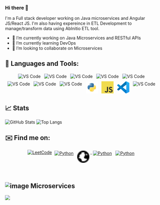 ### Hi there 👋

I'm a Full stack developer working on Java microservices and Angular JS/React JS.
I'm also having expereince in ETL Development to manage/transform data using AbInitio ETL tool.

- 🔭 I’m currently working on Java Microservices and RESTful APIs
- 🌱 I’m currently learning DevOps
- 👯 I’m looking to collaborate on Microservices

## 🧰 Languages and Tools:
<p align="center">
<img src="https://cdn-icons-png.flaticon.com/512/226/226777.png" alt="VS Code" height="40" style="vertical-align:top; margin:4px">
<img src="https://dz2cdn1.dzone.com/storage/temp/12434118-spring-boot-logo.png" alt="VS Code" height="40" style="vertical-align:top; margin:4px">
<img src="https://www.jenkins.io/images/logos/jenkins/256.png" alt="VS Code" height="40" style="vertical-align:top; margin:4px">
<img src="https://github.com/Thomas-George-T/Thomas-George-T/blob/master/assets/kafka.svg" alt="VS Code" height="40" style="vertical-align:top; margin:4px">
<img src="https://encrypted-tbn0.gstatic.com/images?q=tbn:ANd9GcS77jd7FiZw0OQZzfOmS-SySATSlCZ0wcPJ1MHH8h8TqQ&s" alt="VS Code" height="40" style="vertical-align:top; margin:4px">
<img src="https://media.proprofs.com/images/QM/user_images/2170919/1519297488.jpg" alt="VS Code" height="40" style="vertical-align:top; margin:4px">

<img src="https://github.com/hussainweb/hussainweb/blob/main/icons/react.png" alt="VS Code" height="40" style="vertical-align:top; margin:4px">

<img src="https://github.com/hussainweb/hussainweb/blob/main/icons/mysql.png" alt="VS Code" height="40" style="vertical-align:top; margin:4px">

<img src="https://raw.githubusercontent.com/github/explore/80688e429a7d4ef2fca1e82350fe8e3517d3494d/topics/python/python.png" alt="Python" height="40" style="vertical-align:top; margin:4px">
<img src="https://raw.githubusercontent.com/github/explore/80688e429a7d4ef2fca1e82350fe8e3517d3494d/topics/javascript/javascript.png" alt="Javascript" height="40" style="vertical-align:top; margin:4px">
<img src="https://raw.githubusercontent.com/github/explore/80688e429a7d4ef2fca1e82350fe8e3517d3494d/topics/visual-studio-code/visual-studio-code.png" alt="VS Code" height="40" style="vertical-align:top; margin:4px">
<img src="https://github.com/hussainweb/hussainweb/blob/main/icons/angular.png" alt="VS Code" height="40" style="vertical-align:top; margin:4px">
</p>

## 📈 Stats
![GitHub Stats](https://github-readme-stats.vercel.app/api?username=RishabhKumr&theme=tokyonight)
![Top Langs](https://github-readme-stats.vercel.app/api/top-langs/?username=RishabhKumr&hide=TeX&layout=compact)

## ✉️ Find me on:


<p align="center">
  <a href="https://leetcode.com/DevRishabhKumar/"> <img src="https://assets.leetcode.com/static_assets/public/webpack_bundles/images/logo-dark.e99485d9b.svg" alt="LeetCode" height="30"  style="vertical-align:top; margin:1px"></a>
 <a href="https://www.hackerrank.com/kumarrishabh201"> <img src="https://cdn4.iconfinder.com/data/icons/logos-and-brands/512/160_Hackerrank_logo_logos-512.png" alt="Python" height="40" style="vertical-align:top; margin:4px"></a>
 <a href="https://zety.com/profile/devrishabhkumar" target="_blank" rel="noopener noreferrer"> <img src="https://raw.githubusercontent.com/iconic/open-iconic/master/svg/globe.svg" alt="Python" height="40" style="vertical-align:top; margin:4px"> </a>
 <a href="https://www.linkedin.com/in/rishabh-kumar-67b67a242/" target="_blank" rel="noopener noreferrer"> <img src="https://cdn.jsdelivr.net/npm/simple-icons@v3/icons/linkedin.svg" alt="Python" height="40" style="vertical-align:top; margin:4px"></a>
 <a href="mailto:kumarrishabh201@gmail.com"> <img src="https://cdn.jsdelivr.net/npm/simple-icons@v3/icons/gmail.svg" alt="Python" height="40" style="vertical-align:top; margin:4px"></a>
</p>

<br />

## ![image](https://user-images.githubusercontent.com/49650347/208231793-88d33f96-9deb-4f59-be93-212939b64d6e.png) Microservices


![](https://visitor-badge.laobi.icu/badge?page_id=RishabhKumr.RishabhKumr)

